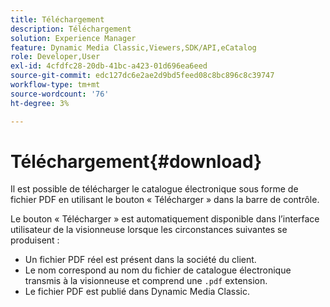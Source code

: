 ```yaml
---
title: Téléchargement
description: Téléchargement
solution: Experience Manager
feature: Dynamic Media Classic,Viewers,SDK/API,eCatalog
role: Developer,User
exl-id: 4cfdfc28-20db-41bc-a423-01d696ea6eed
source-git-commit: edc127dc6e2ae2d9bd5feed08c8bc896c8c39747
workflow-type: tm+mt
source-wordcount: '76'
ht-degree: 3%

---
```


# Téléchargement{#download}

Il est possible de télécharger le catalogue électronique sous forme de fichier PDF en utilisant le bouton « Télécharger » dans la barre de contrôle.

Le bouton « Télécharger » est automatiquement disponible dans l’interface utilisateur de la visionneuse lorsque les circonstances suivantes se produisent :

* Un fichier PDF réel est présent dans la société du client.
* Le nom correspond au nom du fichier de catalogue électronique transmis à la visionneuse et comprend une `.pdf` extension.
* Le fichier PDF est publié dans Dynamic Media Classic.
